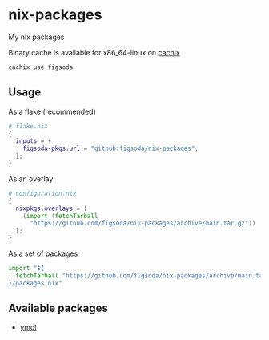 # nix-packages

My nix packages

Binary cache is available for x86_64-linux on [cachix](https://app.cachix.org/cache/figsoda)

```sh
cachix use figsoda
```


## Usage

As a flake (recommended)

```nix
# flake.nix
{
  inputs = {
    figsoda-pkgs.url = "github:figsoda/nix-packages";
  };
}
```

As an overlay

```nix
# configuration.nix
{
  nixpkgs.overlays = [
    (import (fetchTarball
      "https://github.com/figsoda/nix-packages/archive/main.tar.gz"))
  ];
}
```

As a set of packages

```nix
import "${
  fetchTarball "https://github.com/figsoda/nix-packages/archive/main.tar.gz"
}/packages.nix"
```


## Available packages

- [ymdl](https://github.com/figsoda/ymdl)
